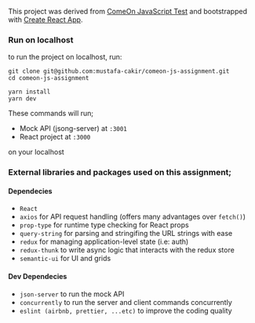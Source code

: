 This project was derived from [ComeOn JavaScript Test](https://github.com/comeon-group/comeon-javascript-test) and bootstrapped with [Create React App](https://github.com/facebook/create-react-app).

### Run on localhost

to run the project on localhost, run:

```
git clone git@github.com:mustafa-cakir/comeon-js-assignment.git
cd comeon-js-assignment

yarn install
yarn dev
```

These commands will run;

-   Mock API (jsong-server) at `:3001`
-   React project at `:3000`

on your localhost

### External libraries and packages used on this assignment;

#### Dependecies

-   `React`
-   `axios` for API request handling (offers many advantages over `fetch()`)
-   `prop-type` for runtime type checking for React props
-   `query-string` for parsing and stringifing the URL strings with ease
-   `redux` for managing application-level state (i.e: auth)
-   `redux-thunk` to write async logic that interacts with the redux store
-   `semantic-ui` for UI and grids

#### Dev Dependecies

-   `json-server` to run the mock API
-   `concurrently` to run the server and client commands concurrently
-   `eslint (airbnb, prettier, ...etc)` to improve the coding quality
